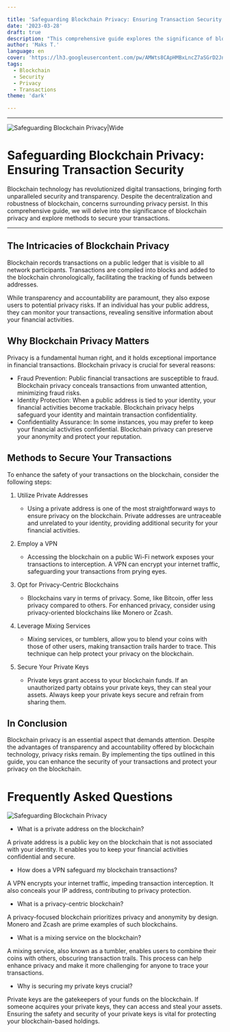 ```yaml
---

title: 'Safeguarding Blockchain Privacy: Ensuring Transaction Security'
date: '2023-03-28'
draft: true
description: "This comprehensive guide explores the significance of blockchain privacy and provides methods to secure digital transactions. Learn how to maintain privacy while benefiting from the transparency and accountability offered by blockchain technology."
author: 'Maks T.'
language: en
cover: 'https://lh3.googleusercontent.com/pw/AMWts8CApHMBxLncZ7aSGrD2JnBx5WIHS9KPwr-JAA4f2yU4t6VekwUGmeStHZLU_smKvYuEooQ2QMe4KPfb-kkrMaDu4URvYvwrzhzggyDtspW7Iu7JoKg=w2400'
tags:
  - Blockchain 
  - Security
  - Privacy 
  - Transactions
theme: 'dark'

---
```


***

![Safeguarding Blockchain Privacy|Wide](https://lh3.googleusercontent.com/pw/AMWts8CApHMBxLncZ7aSGrD2JnBx5WIHS9KPwr-JAA4f2yU4t6VekwUGmeStHZLU_smKvYuEooQ2QMe4KPfb-kkrMaDu4URvYvwrzhzggyDtspW7Iu7JoKg=w2400 "Safeguarding Blockchain Privacy")

# Safeguarding Blockchain Privacy: Ensuring Transaction Security

Blockchain technology has revolutionized digital transactions, bringing forth unparalleled security and transparency. Despite the decentralization and robustness of blockchain, concerns surrounding privacy persist. In this comprehensive guide, we will delve into the significance of blockchain privacy and explore methods to secure your transactions.

***

## The Intricacies of Blockchain Privacy

Blockchain records transactions on a public ledger that is visible to all network participants. Transactions are compiled into blocks and added to the blockchain chronologically, facilitating the tracking of funds between addresses.

While transparency and accountability are paramount, they also expose users to potential privacy risks. If an individual has your public address, they can monitor your transactions, revealing sensitive information about your financial activities.

## Why Blockchain Privacy Matters

Privacy is a fundamental human right, and it holds exceptional importance in financial transactions. Blockchain privacy is crucial for several reasons:

- Fraud Prevention: Public financial transactions are susceptible to fraud. Blockchain privacy conceals transactions from unwanted attention, minimizing fraud risks.
- Identity Protection: When a public address is tied to your identity, your financial activities become trackable. Blockchain privacy helps safeguard your identity and maintain transaction confidentiality.
- Confidentiality Assurance: In some instances, you may prefer to keep your financial activities confidential. Blockchain privacy can preserve your anonymity and protect your reputation.

## Methods to Secure Your Transactions

To enhance the safety of your transactions on the blockchain, consider the following steps:

1. Utilize Private Addresses
   - Using a private address is one of the most straightforward ways to ensure privacy on the blockchain. Private addresses are untraceable and unrelated to your identity, providing additional security for your financial activities.

2. Employ a VPN
   - Accessing the blockchain on a public Wi-Fi network exposes your transactions to interception. A VPN can encrypt your internet traffic, safeguarding your transactions from prying eyes.

3. Opt for Privacy-Centric Blockchains
   - Blockchains vary in terms of privacy. Some, like Bitcoin, offer less privacy compared to others. For enhanced privacy, consider using privacy-oriented blockchains like Monero or Zcash.

4. Leverage Mixing Services
   - Mixing services, or tumblers, allow you to blend your coins with those of other users, making transaction trails harder to trace. This technique can help protect your privacy on the blockchain.

5. Secure Your Private Keys
   - Private keys grant access to your blockchain funds. If an unauthorized party obtains your private keys, they can steal your assets. Always keep your private keys secure and refrain from sharing them.

## In Conclusion

Blockchain privacy is an essential aspect that demands attention. Despite the advantages of transparency and accountability offered by blockchain technology, privacy risks remain. By implementing the tips outlined in this guide, you can enhance the security of your transactions and protect your privacy on the blockchain.

# Frequently Asked Questions

![Safeguarding Blockchain Privacy](../../images/smartphone.png "Safeguarding Blockchain Privacy")

- What is a private address on the blockchain? 

A private address is a public key on the blockchain that is not associated with your identity. It enables you to keep your financial activities confidential and secure.

- How does a VPN safeguard my blockchain transactions?

A VPN encrypts your internet traffic, impeding transaction interception. It also conceals your IP address, contributing to privacy protection.

- What is a privacy-centric blockchain? 

A privacy-focused blockchain prioritizes privacy and anonymity by design. Monero and Zcash are prime examples of such blockchains.

- What is a mixing service on the blockchain? 

A mixing service, also known as a tumbler, enables users to combine their coins with others, obscuring transaction trails. This process can help enhance privacy and make it more challenging for anyone to trace your transactions.

- Why is securing my private keys crucial? 

Private keys are the gatekeepers of your funds on the blockchain. If someone acquires your private keys, they can access and steal your assets. Ensuring the safety and security of your private keys is vital for protecting your blockchain-based holdings.
